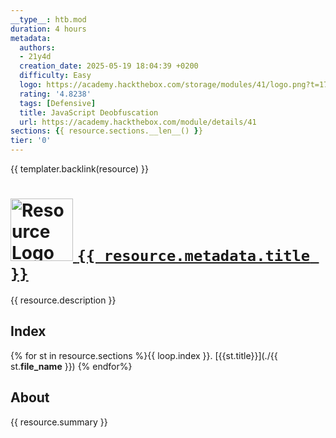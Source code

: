 ```yaml
---
__type__: htb.mod
duration: 4 hours
metadata:
  authors:
  - 21y4d
  creation_date: 2025-05-19 18:04:39 +0200
  difficulty: Easy
  logo: https://academy.hackthebox.com/storage/modules/41/logo.png?t=1739540143
  rating: '4.8238'
  tags: [Defensive]
  title: JavaScript Deobfuscation
  url: https://academy.hackthebox.com/module/details/41
sections: {{ resource.sections.__len__() }} 
tier: '0'
---
```


{{ templater.backlink(resource) }}

# <a href="{{ resource.metadata.url }}"><img src="{{ resource.metadata.logo }}" width="100" height="100" alt="Resource Logo"> `{{ resource.metadata.title }}` </a>

{{ resource.description }}

## Index

{% for st in resource.sections %}{{ loop.index }}. [{{st.title}}](./{{ st.__file_name__ }})
{% endfor%}

## About

{{ resource.summary }}


